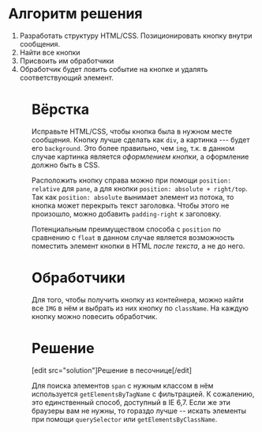 # Алгоритм решения

<ol>
<li>Разработать структуру HTML/CSS. Позиционировать кнопку внутри сообщения.</li>
<li>Найти все кнопки</li>
<li>Присвоить им обработчики</li>
<li>Обработчик будет ловить событие на кнопке и удалять соответствующий элемент.</li>
<ol>

# Вёрстка

Исправьте HTML/CSS, чтобы кнопка была в нужном месте сообщения. Кнопку лучше сделать как `div`, а картинка --- будет его `background`. Это более правильно, чем `img`, т.к. в данном случае картинка является *оформлением кнопки*, а оформление должно быть в CSS. 

Расположить кнопку справа можно при помощи `position: relative` для `pane`, а для кнопки `position: absolute + right/top`. Так как `position: absolute` вынимает элемент из потока, то кнопка может перекрыть текст заголовка. Чтобы этого не произошло, можно добавить `padding-right` к заголовку.

Потенциальным преимуществом способа с `position` по сравнению с `float` в данном случае является возможность поместить элемент кнопки в HTML *после текста*, а не до него.

# Обработчики

Для того, чтобы получить кнопку из контейнера, можно найти все `IMG` в нём и выбрать из них кнопку по `className`. На каждую кнопку можно повесить обработчик.

# Решение

[edit src="solution"]Решение в песочнице[/edit]

Для поиска элементов `span` с нужным классом в нём используется `getElementsByTagName` с фильтрацией. К сожалению, это единственный способ, доступный в IE 6,7. Если же эти браузеры вам не нужны, то гораздо лучше -- искать элементы при помощи `querySelector` или `getElementsByClassName`.